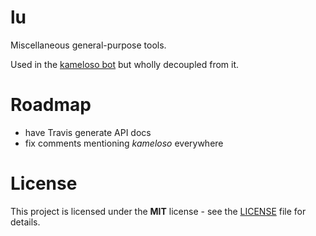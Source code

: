 # lu

Miscellaneous general-purpose tools.

Used in the [kameloso bot](https://github.com/zorael/kameloso) but wholly decoupled from it.

# Roadmap

* have Travis generate API docs
* fix comments mentioning *kameloso* everywhere

# License

This project is licensed under the **MIT** license - see the [LICENSE](LICENSE) file for details.
